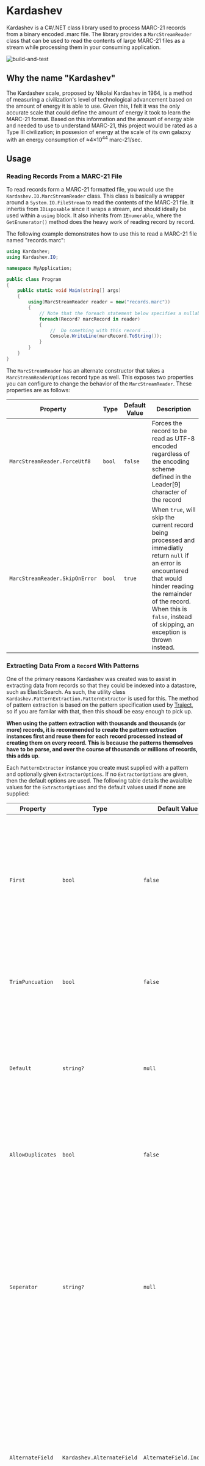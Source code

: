 # Kardashev
Kardashev is a C#/.NET class library used to process MARC-21 records from a binary encoded .marc file.  The library provides a `MarcStreamReader` class that can be used to read the contents of large MARC-21 files as a stream while processing them in your consuming application.

![build-and-test](https://github.com/ECULibraries/kardashev/actions/workflows/build-and-test.yml/badge.svg)

## Why the name "Kardashev"
The Kardashev scale, proposed by Nikolai Kardashev in 1964, is a method of measuring a civilization's level of technological advancement based on the amount of energy it is able to use.  Given this, I felt it was the only accurate scale that could define the amount of energy it took to learn the MARC-21 format.  Based on this information and the amount of energy able and needed to use to understand MARC-21, this project would be rated as a Type III civilization; in possesion of energy at the scale of its own galazxy with an energy consumption of ≈4×10<sup>44</sup> marc-21/sec.

## Usage
### Reading Records From a MARC-21 File
To read records form a MARC-21 formatted file, you would use the `Kardashev.IO.MarcStreamReader` class.  This class is basically a wrapper around a `System.IO.FileStream` to read the contents of the MARC-21 file.  It inhertis from `IDisposable` since it wraps a stream, and should ideally be used within a `using` block.  It also inherits from `IEnumerable`, where the `GetEnumerator()` method does the heavy work of reading record by record.

The following example demonstrates how to use this to read a MARC-21 file named "records.marc":

```cs
using Kardashev;
using Kardashev.IO;

namespace MyApplication;

public class Program
{
    public static void Main(string[] args)
    {
        using(MarcStreamReader reader = new("records.marc"))
        {
            // Note that the foreach statement below specifies a nullable Record?
            foreach(Record? marcRecord in reader)
            {
                //  Do something with this record ...
                Console.WriteLine(marcRecord.ToString());
            }
        }
    }
}
```
The `MarcStreamReader` has an alternate constructor that takes a `MarcStreamReaderOptions` record type as well. This exposes two properties you can configure to change the behavior of the `MarcStreamReader`. These properties are as follows:



| Property | Type | Default Value | Description |
| --- | --- | --- | --- |
| `MarcStreamReader.ForceUtf8` | `bool` | `false` | Forces the record to be read as UTF-8 encoded regardless of the encoding scheme defined in the Leader[9] character of the record |
| `MarcStreamReader.SkipOnError` | `bool` | `true` |  When `true`, will skip the current record being processed and immediatly return `null` if an error is encountered that would hinder reading the remainder of the record.  When this is `false`, instead of skipping, an exception is thrown instead. |

### Extracting Data From a `Record` With Patterns
One of the primary reasons Kardashev was created was to assist in extracting data from records so that they could be indexed into a datastore, such as ElasticSearch.  As such, the utility class `Kardashev.PatternExtraction.PatternExtractor` is used for this.  The method of pattern extraction is based on the pattern specification used by [Traject](https://github.com/traject/traject), so if you are familar with that, then this shoudl be easy enough to pick up.

**When using the pattern extraction with thousands and thousands (or more) records, it is recommended to create the pattern extraction instances first and reuse them for each record processed instead of creating them on every record.  This is because the patterns themselves have to be parse, and over the course of thousands or millions of records, this adds up**.

Each `PatternExtractor` instance you create must supplied with a pattern and optionally given `ExtractorOptions`.  If no `ExtractorOptions` are given, then the default options are used. The following table details the avaialble values for the `ExtractorOptions` and the default values used if none are supplied:


| Property | Type | Default Value | Description |
| --- | --- | --- | --- |
| `First` | `bool` | `false` | When `true`, will extract only the first value found from the extraction pattern. This is useful when extracting data from a Varaible Field that can be repeated. |
| `TrimPuncuation` | `bool` | `false` | When `true`, trims common leading and trailing puncuation from the value extracted |
| `Default` | `string?` | `null` | When given, will use the value specified as the default value to return if an no values are found using the pattern. |
| `AllowDuplicates` | `bool` | `false` | When `false`, detects duplicate extracted values and returns only the unique value set |
| `Seperator` | `string?` |`null` | When given, all values extract will first be combined into a string value where each value is seperated by the seperator specified.  If this is not given, then all extracted values will remain as separate entries in the returned array. |
| `AlternateField` | `Kardashev.AlternateField` | `AlternateField.Include` | Specifies if Alternate Script data from linked Variable Data Field 880s should be included, not included, or to only extract the data from the 880 field and not the original field. |

### The Pattern String
The pattern string that must be given to the `PatternExtractor` has a few specifications depending on if you are extracting from a Variable Control Field or a Variable Data Field.  First, at minimum, the pattern must be

1. A minimum 3 characters in length
2. The first 3 characters of the pattern must be numerical, representing the tag of the field to extract from (e.g. `001`, `010`, `250`, etc).

Following the Tag value in the pattern, the remainder of the pattern depends on if it is for A Variable Control Field or Varaible Data Field.

### Varaible Control Field Patterns
The pattern specification for a Variable Control Field consists of a string that contains the Varaible Control Field tag value (`001` - `009`) and an option slice speicfication enclused in [] brackets.  The slice specification can be a single zero-based index value of the character to extract or an inclusive range where the start and end index are seperated by a '-' character.  If no slice is specified, then the entire data string for that field is extracted.

For example, let's say we had the following Varaible Control Field

```
005 19940223151047.0
```

The following table shows examples of valid pattern strings to extract from the above field and what data they would extract based on the pattern specification:

| Pattern      | Result             | Explination |
| ------------ | ------------------ | ----------- |
| `"005"`      | `19940223151047.0` | Only the tag value was given, so the entire data string will be extracted. |
| `"005[5]"`   | `2`                | A single slice value was given, specifying to extract the zero-based 5th chracter from the data string. |
| `"005[0-7]"` | `11940222`         | A range slice value was given, specifying to extract chracters 0 - 7 inclusivly (zero-based) from the data string. |

### Varaible Data Field Patterns
The pattern for a Varaible Data field consists of a string that contains the Varaible Data Field tag value (`010` - `999`), optional indicators enclosed within \|\| pipes, and optiona subfield codes. When supplying optional indicators, they must be enclused with the '\|' character at the start and end, and 2 indicator values must be given.  Indicator values must be alphanumeric (0 -9 or a -z) or a ' ' space, or it can be a '*' astrick to indicate any indicator value will match.

Subfield codes must be alphanumeric (0-9 or a-z).  When supplying subfield codes, only the values from those subfields will be extracted. If a subfield code is repeated (e.g. `250aa`, `250bb`), then multiple instances of that subfield code within the Varaible Data Field will be joined together with a ' ' space character.  When no subfield codes are supplied, then all subfields values are extracted.  If a value was given for the `ExtractorOptions.Seperator`, then all subfield values extracted will be combined into one string seperated by the seperator value given; otherwise, they will be extracted as separate values.

For example, let's say we had the following Varaible Data Field

```
270 1# $ECU Libraries$a1000 E 5th St.$bGreenville$cNC$dU.S.$e27858
```

The following table shows examples of valid pattern strings to extract from the above field and what the data they would extract based on the pattern specification
| Pattern      | Result             | Explination |
| ------------ | ------------------ | ----------- |
| `"270"`      | `["ECU Libraries", "1000 E 5th St.", "Greenville", "NC", "27858"]` | No subfield codes were specified, so all values would be extracted |
| `"270a"`     | `["ECU Libraries", "1000 E 5th St."]` | Only subfield code `a` was specified, and the field has two instances of that subfield, so both were extracted. |
| `"270aa"`    | `["ECU Libraries 1000 E 5th St."]`    | The pattern repeated the `a` specification and the field has two instances. So both were extracted and combined into a single value seperated by a ' ' space |
| `"270\|1*\|"`  | `["ECU Libraries", "1000 E 5th St.", "Greenville", "NC", "27858"]` | The `1*` indicators were specified, and this field does have a `1` indicator as the first indicator. No subfield codes were given, so all were extracted. |
| `"270\|2*\|`   | `[]`               | The `2*` indicators were specified, however this field does not have a `2` as the first indicator, so it does not match and no values would be extracted. |
| `"270\|1*\|b"` | `["Greenville"]`   | The `1*` indicators were specified, and this field does have a `1` indicator as the first indicator.  Subfield code `b` was also specified, so we only extracted that subfield value.

**Note: In the above examples, the extracted values are extracted into individual elements in the array. If a value were given for the `ExtractorOptions.Seperator`, the instead of multiple elements in the array, all elements would be combined into one string, seperated by the `ExtractorOptions.Seperator` value specified.**


### Multiple Patterns In One String
You can supply the `PatternExtractor` with multiple patterns in one string. Each pattern must be seperated by a ':' colon character, and you can mix Varaible Control Field patterns with Varaible Data Field patterns (e.g. `001:002[5]:250|1*|:270abc`).  A common use for this may be when extracting information such as the primary author of a title.  This value can be found in a few different fields.  So you might create a pattern such as `100abcdq:110abcd:111acde`.  This would be split into three seperate patterns `["100abcdq", "110abcd", "111acde"]` and then processed in the order they were given.  This is important incase you indicated `true` for the `ExtractorOptions.First` as that would indicate to extract the first value found.

### Using Pattern Example
The following is an example of using the `PaternExtractor` to extract the display title and the display author values from each record processed

```cs
using Kardashev;
using Kardashev.IO;
using Kardashev.PatternExtraction;

namespace MyApplication;

public class Program
{
    public static void Main(string[] args)
    {
        //  Create the pattern extractors first so they can be reused for
        //  each record instead of creating a new instance per record
        PatterExtractor titleExtractor = new("245abnpfg", new ExtractorOptions(TrimPuncuation: true, First: true));
        PatterExtractor authorExtractor = new("100abcdq:110abcd:111acde", new ExtractorOptions(TrimPuncuation: true, First: true));

        using(MarcStreamReader reader = new("records.marc"))
        {
            // Note that the foreach statement below specifies a nullable Record?
            foreach(Record? marcRecord in reader)
            {
                if(record != null)
                {
                    string[] titleResult = titleExtractor.Extract(marcRecord);
                    string[] authorResult = authorExtractor.Extract(marcRecord);

                    //  Do something with the results like putting them in a
                    //  data store?

                }
            }
        }
    }
}
```

## License
Kardashev is released under the MIT License with the exception of the `/source/Kardashev/Encodings/MARC8.cs` file, which is released under the GNU Lesser General Public License.  For more infomration on these individual licenses, please refer to the following
* Kardashev License - [MIT License Notice](LICENSE)
* MARC8.cs License - [GNU Lesser General Public Notice](MARC8LICENSE)
